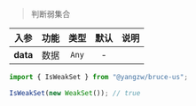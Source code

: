 > 判断弱集合

入参|功能|类型|默认|说明
:-:|:-:|:-:|:-:|-
**data**|数据|`Any`|-

```js
import { IsWeakSet } from "@yangzw/bruce-us";

IsWeakSet(new WeakSet()); // true
```